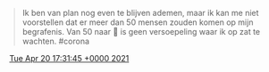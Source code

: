 > Ik ben van plan nog even te blijven ademen, maar ik kan me niet voorstellen dat er meer dan 50 mensen zouden komen op mijn begrafenis\. Van 50 naar 💯 is geen versoepeling waar ik op zat te wachten\. \#corona

<img src="../../media/tweet.ico" width="12" /> [Tue Apr 20 17:31:45 +0000 2021](https://twitter.com/DromerDenker/status/1384560433584082949)